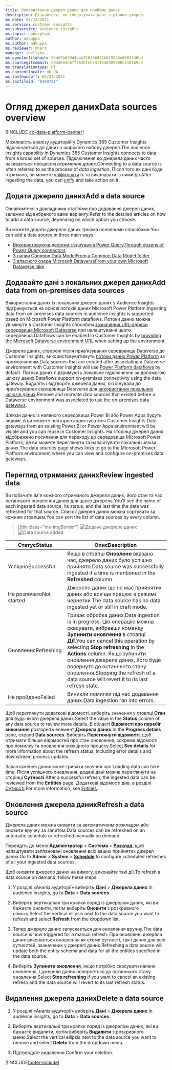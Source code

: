 ```yaml
---
title: Використання джерел даних для прийому даних
description: Дізнайтесь, як імпортувати дані з різних джерел.
ms.date: 04/12/2021
ms.service: customer-insights
ms.subservice: audience-insights
ms.topic: conceptual
author: adkuppa
ms.author: adkuppa
ms.reviewer: mhart
manager: shellyha
ms.openlocfilehash: 54dd7b629d4b4e7f640b932b0f9246e0602f46bd
ms.sourcegitcommit: d84d664e67f263bfeb741154d309088c5101b9c3
ms.translationtype: HT
ms.contentlocale: uk-UA
ms.lasthandoff: 06/24/2021
ms.locfileid: "6304721"
---
```

# <a name="data-sources-overview"></a><span data-ttu-id="e9a8b-103">Огляд джерел даних</span><span class="sxs-lookup"><span data-stu-id="e9a8b-103">Data sources overview</span></span>

[!INCLUDE [cc-data-platform-banner](../includes/cc-data-platform-banner.md)]

<span data-ttu-id="e9a8b-104">Можливість аналізу аудиторій у Dynamics 365 Customer Insights підключається до даних з широкого набору джерел.</span><span class="sxs-lookup"><span data-stu-id="e9a8b-104">The audience insights capability in Dynamics 365 Customer Insights connects to data from a broad set of sources.</span></span> <span data-ttu-id="e9a8b-105">Підключення до джерела даних часто називається процесом *отримання даних*.</span><span class="sxs-lookup"><span data-stu-id="e9a8b-105">Connecting to a data source is often referred to as the process of *data ingestion*.</span></span> <span data-ttu-id="e9a8b-106">Після того як дані буде отримано, ви можете [уніфікувати](data-unification.md) їх та виконувати із ними дії.</span><span class="sxs-lookup"><span data-stu-id="e9a8b-106">After ingesting the data, you can [unify](data-unification.md) and take action on it.</span></span>

## <a name="add-a-data-source"></a><span data-ttu-id="e9a8b-107">Додати джерело даних</span><span class="sxs-lookup"><span data-stu-id="e9a8b-107">Add a data source</span></span>

<span data-ttu-id="e9a8b-108">Ознайомтеся з докладними статтями про додавання джерел даних, залежно від вибраного вами варіанту.</span><span class="sxs-lookup"><span data-stu-id="e9a8b-108">Refer to the detailed articles on how to add a data source, depending on which option you choose.</span></span>

<span data-ttu-id="e9a8b-109">Ви можете додати джерело даних трьома основними способами:</span><span class="sxs-lookup"><span data-stu-id="e9a8b-109">You can add a data source in three main ways:</span></span>

- [<span data-ttu-id="e9a8b-110">Використовуючи десятки з’єднувачів Power Query</span><span class="sxs-lookup"><span data-stu-id="e9a8b-110">Through dozens of Power Query connectors</span></span>](connect-power-query.md)
- [<span data-ttu-id="e9a8b-111">З папки Common Data Model</span><span class="sxs-lookup"><span data-stu-id="e9a8b-111">From a Common Data Model folder</span></span>](connect-common-data-model.md)
- [<span data-ttu-id="e9a8b-112">З власного озера Microsoft Dataverse</span><span class="sxs-lookup"><span data-stu-id="e9a8b-112">From your own Microsoft Dataverse lake</span></span>](connect-common-data-service-lake.md)

## <a name="add-data-from-on-premises-data-sources"></a><span data-ttu-id="e9a8b-113">Додавайте дані з локальних джерел даних</span><span class="sxs-lookup"><span data-stu-id="e9a8b-113">Add data from on-premises data sources</span></span>

<span data-ttu-id="e9a8b-114">Використання даних із локальних джерел даних у Audience Insights підтримується на основі потоків даних Microsoft Power Platform.</span><span class="sxs-lookup"><span data-stu-id="e9a8b-114">Ingesting data from on-premises data sources in audience insights is supported based on Microsoft Power Platform dataflows.</span></span> <span data-ttu-id="e9a8b-115">Потоки даних можна увімкнути в Customer Insights способом [зазначення URL-адреси середовища Microsoft Dataverse](manage-environments.md#create-an-environment-in-an-existing-organization) при налаштуванні цього середовища.</span><span class="sxs-lookup"><span data-stu-id="e9a8b-115">Dataflows can be enabled in Customer Insights by [providing the Microsoft Dataverse environment URL](manage-environments.md#create-an-environment-in-an-existing-organization) when setting up the environment.</span></span>

<span data-ttu-id="e9a8b-116">Джерела даних, створені після прив’язування середовища Dataverse до Customer Insights, використовуватимуть [потоки даних Power Platform](/power-query/dataflows/overview-dataflows-across-power-platform-dynamics-365) за промовчанням.</span><span class="sxs-lookup"><span data-stu-id="e9a8b-116">Data sources that are created after associating a Dataverse environment with Customer Insights will use [Power Platform dataflows](/power-query/dataflows/overview-dataflows-across-power-platform-dynamics-365) by default.</span></span> <span data-ttu-id="e9a8b-117">Потоки даних підтримують локальне підключення за допомогою шлюзу даних.</span><span class="sxs-lookup"><span data-stu-id="e9a8b-117">Dataflows support on-premises connectivity using the data gateway.</span></span> <span data-ttu-id="e9a8b-118">Видаліть і відтворіть джерела даних, які існували до прив’язування середовища Dataverse для [використання локальних шлюзів даних](/data-integration/gateway/service-gateway-app.md).</span><span class="sxs-lookup"><span data-stu-id="e9a8b-118">Remove and recreate data sources that existed before a Dataverse environment was associated to [use the on-premises data gateways](/data-integration/gateway/service-gateway-app.md).</span></span>

<span data-ttu-id="e9a8b-119">Шлюзи даних із наявного середовища Power BI або Power Apps будуть видимі, й ви можете повторно користуватися Customer Insights.</span><span class="sxs-lookup"><span data-stu-id="e9a8b-119">Data gateways from an existing Power BI or Power Apps environment will be visible and you can reuse in Customer Insights.</span></span> <span data-ttu-id="e9a8b-120">На сторінці джерел даних відображено посилання для переходу до середовища Microsoft Power Platform, де ви можете переглянути та налаштувати локальні шлюзи даних.</span><span class="sxs-lookup"><span data-stu-id="e9a8b-120">The data sources page shows links to go to the Microsoft Power Platform environment where you can view and configure on-premises data gateways.</span></span>

## <a name="review-ingested-data"></a><span data-ttu-id="e9a8b-121">Перегляд отриманих даних</span><span class="sxs-lookup"><span data-stu-id="e9a8b-121">Review ingested data</span></span>

<span data-ttu-id="e9a8b-122">Ви побачите ім'я кожного отриманого джерела даних, його стан та час останнього оновлення даних для цього джерела.</span><span class="sxs-lookup"><span data-stu-id="e9a8b-122">You'll see the name of each ingested data source, its status, and the last time the data was refreshed for that source.</span></span> <span data-ttu-id="e9a8b-123">Список джерел даних можна сортувати за кожним стовпцем.</span><span class="sxs-lookup"><span data-stu-id="e9a8b-123">You can sort the list of data sources by every column.</span></span>

> [!div class="mx-imgBorder"]
> <span data-ttu-id="e9a8b-124">![Додане джерело даних](media/configure-data-datasource-added.png "Додане джерело даних")</span><span class="sxs-lookup"><span data-stu-id="e9a8b-124">![Data source added](media/configure-data-datasource-added.png "Data source added")</span></span>

|<span data-ttu-id="e9a8b-125">Статус</span><span class="sxs-lookup"><span data-stu-id="e9a8b-125">Status</span></span>  |<span data-ttu-id="e9a8b-126">Опис</span><span class="sxs-lookup"><span data-stu-id="e9a8b-126">Description</span></span>  |
|---------|---------|
|<span data-ttu-id="e9a8b-127">Успішно</span><span class="sxs-lookup"><span data-stu-id="e9a8b-127">Successful</span></span>   |<span data-ttu-id="e9a8b-128">Якщо в стовпці **Оновлено** вказано час, джерело даних було успішно прийнято.</span><span class="sxs-lookup"><span data-stu-id="e9a8b-128">Data source was successfully ingested if a time is mentioned in the **Refreshed** column.</span></span>
|<span data-ttu-id="e9a8b-129">Не розпочато</span><span class="sxs-lookup"><span data-stu-id="e9a8b-129">Not started</span></span>   |<span data-ttu-id="e9a8b-130">Джерело даних ще не має прийнятих даних або все ще працює в режимі чернетки.</span><span class="sxs-lookup"><span data-stu-id="e9a8b-130">The data source has no data ingested yet or still in draft mode.</span></span>         |
|<span data-ttu-id="e9a8b-131">Оновлення</span><span class="sxs-lookup"><span data-stu-id="e9a8b-131">Refreshing</span></span>    |<span data-ttu-id="e9a8b-132">Триває обробка даних.</span><span class="sxs-lookup"><span data-stu-id="e9a8b-132">Data ingestion is in progress.</span></span> <span data-ttu-id="e9a8b-133">Цю операцію можна скасувати, вибравши команду **Зупинити оновлення** в стовпці **Дії**.</span><span class="sxs-lookup"><span data-stu-id="e9a8b-133">You can cancel this operation by selecting **Stop refreshing** in the **Actions** column.</span></span> <span data-ttu-id="e9a8b-134">Якщо зупинити оновлення джерела даних, його буде повернуто до останнього стану оновлення.</span><span class="sxs-lookup"><span data-stu-id="e9a8b-134">Stopping the refresh of a data source will revert it to its last refresh state.</span></span>       |
|<span data-ttu-id="e9a8b-135">Не пройдено</span><span class="sxs-lookup"><span data-stu-id="e9a8b-135">Failed</span></span>     |<span data-ttu-id="e9a8b-136">Виникли помилки під час додавання даних.</span><span class="sxs-lookup"><span data-stu-id="e9a8b-136">Data ingestion ran into errors.</span></span>         |

<span data-ttu-id="e9a8b-137">Щоб переглянути додаткові відомості, виберіть значення у стовпці **Стан** для будь-якого джерела даних.</span><span class="sxs-lookup"><span data-stu-id="e9a8b-137">Select the value in the **Status** column of any data source to review more details.</span></span> <span data-ttu-id="e9a8b-138">В області **Відомості про перебіг виконання** розгорніть елемент **Джерела даних**.</span><span class="sxs-lookup"><span data-stu-id="e9a8b-138">In the **Progress details** pane, expand **Data sources**.</span></span> <span data-ttu-id="e9a8b-139">Виберіть **Переглянути відомості**, щоб отримати більше відомостей про стан оновлення, зокрема відомості про помилку та оновлення низхідного процесу.</span><span class="sxs-lookup"><span data-stu-id="e9a8b-139">Select **See details** for more information about the refresh status, including error details and downstream process updates.</span></span>

<span data-ttu-id="e9a8b-140">Завантаження даних може тривати значний час.</span><span class="sxs-lookup"><span data-stu-id="e9a8b-140">Loading data can take time.</span></span> <span data-ttu-id="e9a8b-141">Після успішного оновлення, додані дані можна переглянути на сторінці **Сутності**.</span><span class="sxs-lookup"><span data-stu-id="e9a8b-141">After a successful refresh, the ingested data can be reviewed from the **Entities** page.</span></span> <span data-ttu-id="e9a8b-142">Додаткові відомості див. в розділі [Сутності](entities.md).</span><span class="sxs-lookup"><span data-stu-id="e9a8b-142">For more information, see [Entities](entities.md).</span></span>

## <a name="refresh-a-data-source"></a><span data-ttu-id="e9a8b-143">Оновлення джерела даних</span><span class="sxs-lookup"><span data-stu-id="e9a8b-143">Refresh a data source</span></span>

<span data-ttu-id="e9a8b-144">Джерела даних можна оновити за автоматичним розкладом або оновити вручну за запитом.</span><span class="sxs-lookup"><span data-stu-id="e9a8b-144">Data sources can be refreshed on an automatic schedule or refreshed manually on demand.</span></span> 

<span data-ttu-id="e9a8b-145">Перейдіть до меню **Адміністратор** > **Система** > [**Розклад**](system.md#schedule-tab), щоб налаштувати заплановані оновлення всіх ваших прийнятих джерел даних.</span><span class="sxs-lookup"><span data-stu-id="e9a8b-145">Go to **Admin** > **System** > [**Schedule**](system.md#schedule-tab) to configure scheduled refreshes of all your ingested data sources.</span></span>

<span data-ttu-id="e9a8b-146">Щоб оновити джерело даних на вимогу, виконайте такі дії.</span><span class="sxs-lookup"><span data-stu-id="e9a8b-146">To refresh a data source on demand, follow these steps:</span></span>

1. <span data-ttu-id="e9a8b-147">У розділі «Аналіз аудиторії» виберіть **Дані** > **Джерела даних**.</span><span class="sxs-lookup"><span data-stu-id="e9a8b-147">In audience insights, go to **Data** > **Data sources**.</span></span>

2. <span data-ttu-id="e9a8b-148">Виберіть вертикальні три крапки поряд із джерелом даних, які ви бажаєте оновити, потім виберіть **Оновити** з розкривного списку.</span><span class="sxs-lookup"><span data-stu-id="e9a8b-148">Select the vertical ellipsis next to the data source you want to refresh and select **Refresh** from the dropdown list.</span></span>

3. <span data-ttu-id="e9a8b-149">Тепер джерело даних запускається для оновлення вручну.</span><span class="sxs-lookup"><span data-stu-id="e9a8b-149">The data source is now triggered for a manual refresh.</span></span> <span data-ttu-id="e9a8b-150">При оновленні джерела даних виконається оновлення як схеми сутності, так і даних для всіх сутностей, зазначених у джерелі даних.</span><span class="sxs-lookup"><span data-stu-id="e9a8b-150">Refreshing a data source will update both the entity schema and data for all the entities specified in the data source.</span></span>

4. <span data-ttu-id="e9a8b-151">Виберіть **Зупинити оновлення**, якщо потрібно скасувати наявне оновлення, і джерело даних повернеться до останнього стану оновлення.</span><span class="sxs-lookup"><span data-stu-id="e9a8b-151">Select **Stop refreshing** if you want to cancel an existing refresh and the data source will revert to its last refresh status.</span></span>

## <a name="delete-a-data-source"></a><span data-ttu-id="e9a8b-152">Видалення джерела даних</span><span class="sxs-lookup"><span data-stu-id="e9a8b-152">Delete a data source</span></span>

1. <span data-ttu-id="e9a8b-153">У розділі «Аналіз аудиторії» виберіть **Дані** > **Джерела даних**.</span><span class="sxs-lookup"><span data-stu-id="e9a8b-153">In audience insights, go to **Data** > **Data sources**.</span></span>

2. <span data-ttu-id="e9a8b-154">Виберіть вертикальні три крапки поряд із джерелом даних, які ви бажаєте видалити, потім виберіть **Видалити** з розкривного меню.</span><span class="sxs-lookup"><span data-stu-id="e9a8b-154">Select the vertical ellipsis next to the data source you want to remove and select **Delete** from the dropdown menu.</span></span>

3. <span data-ttu-id="e9a8b-155">Підтвердьте видалення.</span><span class="sxs-lookup"><span data-stu-id="e9a8b-155">Confirm your deletion.</span></span>


[!INCLUDE[footer-include](../includes/footer-banner.md)]
